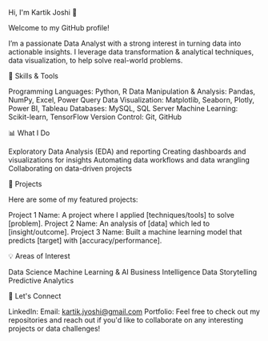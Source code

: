 Hi, I'm Kartik Joshi 👋

Welcome to my GitHub profile! 

I’m a passionate Data Analyst with a strong interest in turning data into actionable insights. 
I leverage data transformation & analytical techniques, data visualization, to help solve real-world problems.

🔧 Skills & Tools

Programming Languages: Python, R
Data Manipulation & Analysis: Pandas, NumPy, Excel, Power Query
Data Visualization: Matplotlib, Seaborn, Plotly, Power BI, Tableau
Databases: MySQL, SQL Server
Machine Learning: Scikit-learn, TensorFlow
Version Control: Git, GitHub

📊 What I Do

Exploratory Data Analysis (EDA) and reporting
Creating dashboards and visualizations for insights
Automating data workflows and data wrangling
Collaborating on data-driven projects

🌟 Projects

Here are some of my featured projects:

Project 1 Name: A project where I applied [techniques/tools] to solve [problem].
Project 2 Name: An analysis of [data] which led to [insight/outcome].
Project 3 Name: Built a machine learning model that predicts [target] with [accuracy/performance].

💡 Areas of Interest

Data Science
Machine Learning & AI
Business Intelligence
Data Storytelling
Predictive Analytics

💬 Let's Connect

LinkedIn: 
Email: kartik.jyoshi@gmail.com
Portfolio: 
Feel free to check out my repositories and reach out if you'd like to collaborate on any interesting projects or data challenges!
